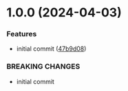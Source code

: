 # 1.0.0 (2024-04-03)


### Features

* initial commit ([47b9d08](https://github.com/MuchaSsak/supabase-auth/commit/47b9d082cc317353b6832aa090ce2fb8429854aa))


### BREAKING CHANGES

* initial commit



